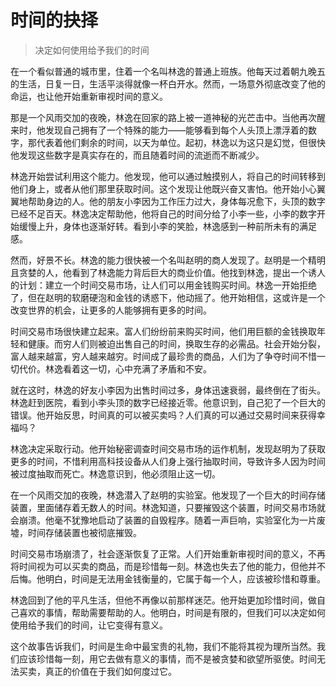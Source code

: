 # 时间的抉择
> 决定如何使用给予我们的时间

在一个看似普通的城市里，住着一个名叫林逸的普通上班族。他每天过着朝九晚五的生活，日复一日，生活平淡得就像一杯白开水。然而，一场意外彻底改变了他的命运，也让他开始重新审视时间的意义。

那是一个风雨交加的夜晚，林逸在回家的路上被一道神秘的光芒击中。当他再次醒来时，他发现自己拥有了一个特殊的能力——能够看到每个人头顶上漂浮着的数字，那代表着他们剩余的时间，以天为单位。起初，林逸以为这只是幻觉，但很快他发现这些数字是真实存在的，而且随着时间的流逝而不断减少。

林逸开始尝试利用这个能力。他发现，他可以通过触摸别人，将自己的时间转移到他们身上，或者从他们那里获取时间。这个发现让他既兴奋又害怕。他开始小心翼翼地帮助身边的人。他的朋友小李因为工作压力过大，身体每况愈下，头顶的数字已经不足百天。林逸决定帮助他，他将自己的时间分给了小李一些，小李的数字开始缓慢上升，身体也逐渐好转。看到小李的笑脸，林逸感到一种前所未有的满足感。

然而，好景不长。林逸的能力很快被一个名叫赵明的商人发现了。赵明是一个精明且贪婪的人，他看到了林逸能力背后巨大的商业价值。他找到林逸，提出一个诱人的计划：建立一个时间交易市场，让人们可以用金钱购买时间。林逸一开始拒绝了，但在赵明的软磨硬泡和金钱的诱惑下，他动摇了。他开始相信，这或许是一个改变世界的机会，让更多的人能够拥有更多的时间。

时间交易市场很快建立起来。富人们纷纷前来购买时间，他们用巨额的金钱换取年轻和健康。而穷人们则被迫出售自己的时间，换取生存的必需品。社会开始分裂，富人越来越富，穷人越来越穷。时间成了最珍贵的商品，人们为了争夺时间不惜一切代价。林逸看着这一切，心中充满了矛盾和不安。

就在这时，林逸的好友小李因为出售时间过多，身体迅速衰弱，最终倒在了街头。林逸赶到医院，看到小李头顶的数字已经接近零。他意识到，自己犯了一个巨大的错误。他开始反思，时间真的可以被买卖吗？人们真的可以通过交易时间来获得幸福吗？

林逸决定采取行动。他开始秘密调查时间交易市场的运作机制，发现赵明为了获取更多的时间，不惜利用高科技设备从人们身上强行抽取时间，导致许多人因为时间被过度抽取而死亡。林逸意识到，他必须阻止这一切。

在一个风雨交加的夜晚，林逸潜入了赵明的实验室。他发现了一个巨大的时间存储装置，里面储存着无数人的时间。林逸知道，只要摧毁这个装置，时间交易市场就会崩溃。他毫不犹豫地启动了装置的自毁程序。随着一声巨响，实验室化为一片废墟，时间存储装置也被彻底摧毁。

时间交易市场崩溃了，社会逐渐恢复了正常。人们开始重新审视时间的意义，不再将时间视为可以买卖的商品，而是珍惜每一刻。林逸也失去了他的能力，但他并不后悔。他明白，时间是无法用金钱衡量的，它属于每一个人，应该被珍惜和尊重。

林逸回到了他的平凡生活，但他不再像以前那样迷茫。他开始更加珍惜时间，做自己喜欢的事情，帮助需要帮助的人。他明白，时间是有限的，但我们可以决定如何使用给予我们的时间，让它变得有意义。

这个故事告诉我们，时间是生命中最宝贵的礼物，我们不能将其视为理所当然。我们应该珍惜每一刻，用它去做有意义的事情，而不是被贪婪和欲望所驱使。时间无法买卖，真正的价值在于我们如何度过它。